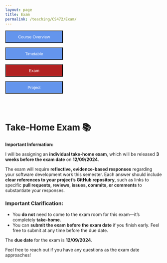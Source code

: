 ```yaml
---
layout: page
title: Exam
permalink: /teaching/CS472/Exam/
---
```

<form action="/teaching/CS472/">
    <input type="submit" style="background-color:cornflowerblue;color:white;width:185px;
height:40px;" value="Course Overview" />
</form>

<form action="/teaching/CS472/Timetable/">
    <input type="submit" style="background-color:cornflowerblue;color:white;width:185px;
height:40px;" value="Timetable" />
</form>
<form action="/teaching/CS472/Exam/">
    <input type="submit" style="background-color:firebrick;color:white;width:185px;
height:40px;" value="Exam" />
</form>
<form action="/teaching/CS472/project/">
    <input type="submit" style="background-color:cornflowerblue;color:white;width:185px;
height:40px;" value="Project" />
</form>


<br/>
<br/>


[//]: # (The good news is that there will be no written exam. )

[//]: # (You will instead review one of the following papers that will account for both mid-term and final exams:)

[//]: # (1. First Come First Served- The Impact of File Position on Code Review. [Link]&#40;https://dl.acm.org/doi/abs/10.1145/3540250.3549177&#41;)

[//]: # (2. Leveraging Test Plan Quality to Improve Code Review Efficacy. [Link]&#40;https://dl.acm.org/doi/10.1145/3540250.3558952&#41;)

[//]: # (3. Understanding Automated Code Review Process and Developer Experience in Industry. [Link]&#40;https://dl.acm.org/doi/abs/10.1145/3540250.3558950&#41;)

[//]: # (4. Understanding Skills for OSS Communities on GitHub. [Link]&#40;https://dl.acm.org/doi/abs/10.1145/3540250.3549082&#41;)


# Take-Home Exam 📚

**Important Information:**

I will be assigning an **individual take-home exam**, which will be released **3 weeks before the exam date** on **12/09/2024**.

The exam will require **reflective, evidence-based responses** regarding your software development work this semester. Each answer should include **clear references to your project’s GitHub repository**, such as links to specific **pull requests, reviews, issues, commits, or comments** to substantiate your responses.

### Important Clarification:
- You **do not** need to come to the exam room for this exam—it’s completely **take-home**.
- You can **submit the exam before the exam date** if you finish early. Feel free to submit at any time before the due date.

The **due date** for the exam is **12/09/2024**. 

Feel free to reach out if you have any questions as the exam date approaches!


